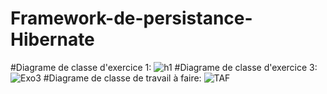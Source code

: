 # Framework-de-persistance-Hibernate 
#Diagrame de classe d'exercice 1:
![h1](https://github.com/adnan-khadija/Hibernate/assets/147508009/e9644338-3d48-4693-9020-4e4eef30a6b4)
#Diagrame de classe d'exercice 3:
![Exo3](https://github.com/adnan-khadija/Hibernate/assets/147508009/df4e9256-5e16-429e-9e2a-2409aef71e6b)
#Diagrame de classe de travail à faire:
![TAF](https://github.com/adnan-khadija/Hibernate/assets/147508009/bf697317-33ee-4d3e-8891-af8656410720)


